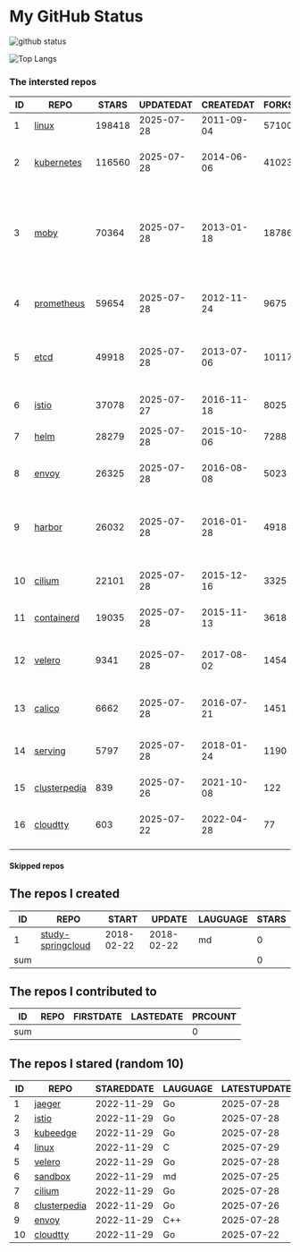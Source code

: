 # My GitHub Status

<img src="https://github-readme-stats-1.yihong0618.vercel.app/api?username=daoqingniu&show_icons=true&&&hide_title=true&count_private=true" alt="github status" />

![Top Langs](https://github-readme-stats-1.yihong0618.vercel.app/api/top-langs/?username=daoqingniu&layout=compact)

<!--START_SECTION:github_repos-->
### The intersted repos
| ID |                              REPO                               | STARS  | UPDATEDAT  | CREATEDAT  | FORKSCOUNT |                                                DESCRIPTIONS                                                |
|----|-----------------------------------------------------------------|--------|------------|------------|------------|------------------------------------------------------------------------------------------------------------|
|  1 | [linux](https://github.com/torvalds/linux)                      | 198418 | 2025-07-28 | 2011-09-04 |      57100 | Linux kernel source tree                                                                                   |
|  2 | [kubernetes](https://github.com/kubernetes/kubernetes)          | 116560 | 2025-07-28 | 2014-06-06 |      41023 | Production-Grade Container Scheduling and Management                                                       |
|  3 | [moby](https://github.com/moby/moby)                            |  70364 | 2025-07-28 | 2013-01-18 |      18786 | The Moby Project - a collaborative project for the container ecosystem to assemble container-based systems |
|  4 | [prometheus](https://github.com/prometheus/prometheus)          |  59654 | 2025-07-28 | 2012-11-24 |       9675 | The Prometheus monitoring system and time series database.                                                 |
|  5 | [etcd](https://github.com/etcd-io/etcd)                         |  49918 | 2025-07-28 | 2013-07-06 |      10117 | Distributed reliable key-value store for the most critical data of a distributed system                    |
|  6 | [istio](https://github.com/istio/istio)                         |  37078 | 2025-07-27 | 2016-11-18 |       8025 | Connect, secure, control, and observe services.                                                            |
|  7 | [helm](https://github.com/helm/helm)                            |  28279 | 2025-07-28 | 2015-10-06 |       7288 | The Kubernetes Package Manager                                                                             |
|  8 | [envoy](https://github.com/envoyproxy/envoy)                    |  26325 | 2025-07-28 | 2016-08-08 |       5023 | Cloud-native high-performance edge/middle/service proxy                                                    |
|  9 | [harbor](https://github.com/goharbor/harbor)                    |  26032 | 2025-07-28 | 2016-01-28 |       4918 | An open source trusted cloud native registry project that stores, signs, and scans content.                |
| 10 | [cilium](https://github.com/cilium/cilium)                      |  22101 | 2025-07-28 | 2015-12-16 |       3325 | eBPF-based Networking, Security, and Observability                                                         |
| 11 | [containerd](https://github.com/containerd/containerd)          |  19035 | 2025-07-28 | 2015-11-13 |       3618 | An open and reliable container runtime                                                                     |
| 12 | [velero](https://github.com/vmware-tanzu/velero)                |   9341 | 2025-07-28 | 2017-08-02 |       1454 | Backup and migrate Kubernetes applications and their persistent volumes                                    |
| 13 | [calico](https://github.com/projectcalico/calico)               |   6662 | 2025-07-28 | 2016-07-21 |       1451 | Cloud native networking and network security                                                               |
| 14 | [serving](https://github.com/knative/serving)                   |   5797 | 2025-07-28 | 2018-01-24 |       1190 | Kubernetes-based, scale-to-zero, request-driven compute                                                    |
| 15 | [clusterpedia](https://github.com/clusterpedia-io/clusterpedia) |    839 | 2025-07-26 | 2021-10-08 |        122 | The Encyclopedia of Kubernetes clusters                                                                    |
| 16 | [cloudtty](https://github.com/cloudtty/cloudtty)                |    603 | 2025-07-22 | 2022-04-28 |         77 | A Friendly Kubernetes CloudShell (Web Terminal) !                                                          |



#### Skipped repos
<!--END_SECTION:github_repos-->

<!--START_SECTION:my_github-->
## The repos I created
| ID  |                                 REPO                                 |   START    |   UPDATE   | LAUGUAGE | STARS |
|-----|----------------------------------------------------------------------|------------|------------|----------|-------|
|   1 | [study-springcloud](https://github.com/daoqingniu/study-springcloud) | 2018-02-22 | 2018-02-22 | md       |     0 |
| sum |                                                                      |            |            |          |     0 |

## The repos I contributed to
| ID  | REPO | FIRSTDATE | LASTEDATE | PRCOUNT |
|-----|------|-----------|-----------|---------|
| sum |      |           |           |       0 |

## The repos I stared (random 10)
| ID |                              REPO                               | STAREDDATE | LAUGUAGE | LATESTUPDATE |
|----|-----------------------------------------------------------------|------------|----------|--------------|
|  1 | [jaeger](https://github.com/jaegertracing/jaeger)               | 2022-11-29 | Go       | 2025-07-28   |
|  2 | [istio](https://github.com/istio/istio)                         | 2022-11-29 | Go       | 2025-07-28   |
|  3 | [kubeedge](https://github.com/kubeedge/kubeedge)                | 2022-11-29 | Go       | 2025-07-28   |
|  4 | [linux](https://github.com/torvalds/linux)                      | 2022-11-29 | C        | 2025-07-29   |
|  5 | [velero](https://github.com/vmware-tanzu/velero)                | 2022-11-29 | Go       | 2025-07-28   |
|  6 | [sandbox](https://github.com/cncf/sandbox)                      | 2022-11-29 | md       | 2025-07-25   |
|  7 | [cilium](https://github.com/cilium/cilium)                      | 2022-11-29 | Go       | 2025-07-28   |
|  8 | [clusterpedia](https://github.com/clusterpedia-io/clusterpedia) | 2022-11-29 | Go       | 2025-07-26   |
|  9 | [envoy](https://github.com/envoyproxy/envoy)                    | 2022-11-29 | C++      | 2025-07-28   |
| 10 | [cloudtty](https://github.com/cloudtty/cloudtty)                | 2022-11-29 | Go       | 2025-07-22   |

<!--END_SECTION:my_github-->
